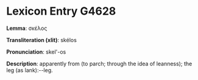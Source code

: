 # Lexicon Entry G4628

**Lemma**: σκέλος

**Transliteration (xlit)**: skélos

**Pronunciation**: skel'-os

**Description**:
apparently from  (to parch; through the idea of leanness); the leg (as lank):--leg.
